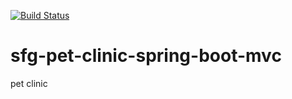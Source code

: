 [![Build Status](https://circleci.com/gh/parveznawaz/sfg-pet-clinic-spring-boot-mvc.svg?style=shield)](https://circleci.com/gh/parveznawaz/sfg-pet-clinic-spring-boot-mvc)

# sfg-pet-clinic-spring-boot-mvc
pet clinic 
